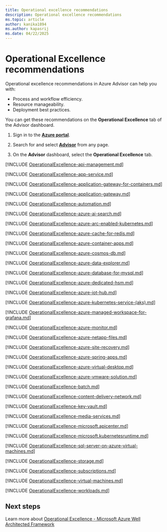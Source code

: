 ```yaml
---
title: Operational excellence recommendations
description: Operational excellence recommendations
ms.topic: article
author: kanika1894
ms.author: kapasrij
ms.date: 04/22/2025
---
```


# Operational Excellence recommendations

Operational excellence recommendations in Azure Advisor can help you with: 

- Process and workflow efficiency.
- Resource manageability.
- Deployment best practices.  

You can get these recommendations on the **Operational Excellence** tab of the Advisor dashboard.

1. Sign in to the [**Azure portal**](https://portal.azure.com).

1. Search for and select [**Advisor**](https://aka.ms/azureadvisordashboard) from any page.

1. On the **Advisor** dashboard, select the **Operational Excellence** tab.

[!INCLUDE [OperationalExcellence-api-management.md](./includes/OperationalExcellence-api-management.md)]

[!INCLUDE [OperationalExcellence-app-service.md](./includes/OperationalExcellence-app-service.md)]

[!INCLUDE [OperationalExcellence-application-gateway-for-containers.md](./includes/OperationalExcellence-application-gateway-for-containers.md)]

[!INCLUDE [OperationalExcellence-application-gateway.md](./includes/OperationalExcellence-application-gateway.md)]

[!INCLUDE [OperationalExcellence-automation.md](./includes/OperationalExcellence-automation.md)]

[!INCLUDE [OperationalExcellence-azure-ai-search.md](./includes/OperationalExcellence-azure-ai-search.md)]

[!INCLUDE [OperationalExcellence-azure-arc-enabled-kubernetes.md](./includes/OperationalExcellence-azure-arc-enabled-kubernetes.md)]

[!INCLUDE [OperationalExcellence-azure-cache-for-redis.md](./includes/OperationalExcellence-azure-cache-for-redis.md)]

[!INCLUDE [OperationalExcellence-azure-container-apps.md](./includes/OperationalExcellence-azure-container-apps.md)]

[!INCLUDE [OperationalExcellence-azure-cosmos-db.md](./includes/OperationalExcellence-azure-cosmos-db.md)]

[!INCLUDE [OperationalExcellence-azure-data-explorer.md](./includes/OperationalExcellence-azure-data-explorer.md)]

[!INCLUDE [OperationalExcellence-azure-database-for-mysql.md](./includes/OperationalExcellence-azure-database-for-mysql.md)]

[!INCLUDE [OperationalExcellence-azure-dedicated-hsm.md](./includes/OperationalExcellence-azure-dedicated-hsm.md)]

[!INCLUDE [OperationalExcellence-azure-iot-hub.md](./includes/OperationalExcellence-azure-iot-hub.md)]

[!INCLUDE [OperationalExcellence-azure-kubernetes-service-(aks).md](./includes/OperationalExcellence-azure-kubernetes-service-(aks).md)]

[!INCLUDE [OperationalExcellence-azure-managed-workspace-for-grafana.md](./includes/OperationalExcellence-azure-managed-workspace-for-grafana.md)]

[!INCLUDE [OperationalExcellence-azure-monitor.md](./includes/OperationalExcellence-azure-monitor.md)]

[!INCLUDE [OperationalExcellence-azure-netapp-files.md](./includes/OperationalExcellence-azure-netapp-files.md)]

[!INCLUDE [OperationalExcellence-azure-site-recovery.md](./includes/OperationalExcellence-azure-site-recovery.md)]

[!INCLUDE [OperationalExcellence-azure-spring-apps.md](./includes/OperationalExcellence-azure-spring-apps.md)]

[!INCLUDE [OperationalExcellence-azure-virtual-desktop.md](./includes/OperationalExcellence-azure-virtual-desktop.md)]

[!INCLUDE [OperationalExcellence-azure-vmware-solution.md](./includes/OperationalExcellence-azure-vmware-solution.md)]

[!INCLUDE [OperationalExcellence-batch.md](./includes/OperationalExcellence-batch.md)]

[!INCLUDE [OperationalExcellence-content-delivery-network.md](./includes/OperationalExcellence-content-delivery-network.md)]

[!INCLUDE [OperationalExcellence-key-vault.md](./includes/OperationalExcellence-key-vault.md)]

[!INCLUDE [OperationalExcellence-media-services.md](./includes/OperationalExcellence-media-services.md)]

[!INCLUDE [OperationalExcellence-microsoft.apicenter.md](./includes/OperationalExcellence-microsoft.apicenter.md)]

[!INCLUDE [OperationalExcellence-microsoft.kubernetesruntime.md](./includes/OperationalExcellence-microsoft.kubernetesruntime.md)]

[!INCLUDE [OperationalExcellence-sql-server-on-azure-virtual-machines.md](./includes/OperationalExcellence-sql-server-on-azure-virtual-machines.md)]

[!INCLUDE [OperationalExcellence-storage.md](./includes/OperationalExcellence-storage.md)]

[!INCLUDE [OperationalExcellence-subscriptions.md](./includes/OperationalExcellence-subscriptions.md)]

[!INCLUDE [OperationalExcellence-virtual-machines.md](./includes/OperationalExcellence-virtual-machines.md)]

[!INCLUDE [OperationalExcellence-workloads.md](./includes/OperationalExcellence-workloads.md)]





## Next steps

Learn more about [Operational Excellence - Microsoft Azure Well Architected Framework](/azure/architecture/framework/devops/overview)
